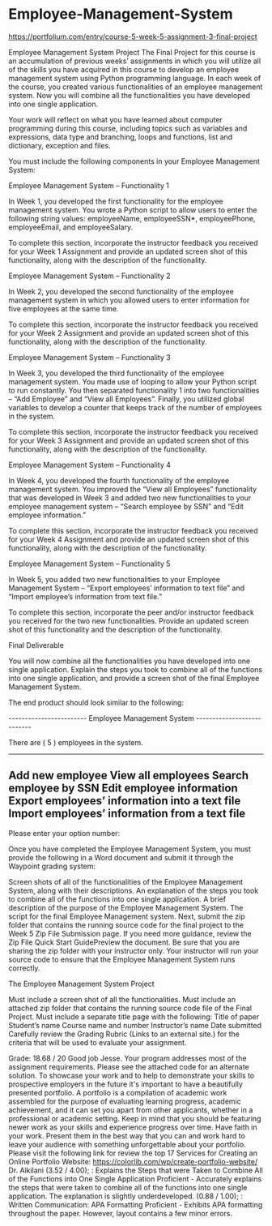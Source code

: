 # Employee-Management-System
https://portfolium.com/entry/course-5-week-5-assignment-3-final-project

Employee Management System Project
The Final Project for this course is an accumulation of previous weeks’ assignments in which you will utilize all of the skills you have acquired in this course to develop an employee management system using Python programming language. In each week of the course, you created various functionalities of an employee management system. Now you will combine all the functionalities you have developed into one single application.

Your work will reflect on what you have learned about computer programming during this course, including topics such as variables and expressions, data type and branching, loops and functions, list and dictionary, exception and files.

You must include the following components in your Employee Management System:

Employee Management System – Functionality 1

In Week 1, you developed the first functionality for the employee management system. You wrote a Python script to allow users to enter the following string values: employeeName, employeeSSN*, employeePhone, employeeEmail, and employeeSalary.

To complete this section, incorporate the instructor feedback you received for your Week 1 Assignment and provide an updated screen shot of this functionality, along with the description of the functionality.

Employee Management System – Functionality 2

In Week 2, you developed the second functionality of the employee management system in which you allowed users to enter information for five employees at the same time.

To complete this section, incorporate the instructor feedback you received for your Week 2 Assignment and provide an updated screen shot of this functionality, along with the description of the functionality.

Employee Management System – Functionality 3

In Week 3, you developed the third functionality of the employee management system. You made use of looping to allow your Python script to run constantly. You then separated functionality 1 into two functionalities – “Add Employee” and “View all Employees”. Finally, you utilized global variables to develop a counter that keeps track of the number of employees in the system.

To complete this section, incorporate the instructor feedback you received for your Week 3 Assignment and provide an updated screen shot of this functionality, along with the description of the functionality.

Employee Management System – Functionality 4

In Week 4, you developed the fourth functionality of the employee management system. You improved the “View all Employees” functionality that was developed in Week 3 and added two new functionalities to your employee management system – “Search employee by SSN” and “Edit employee information.”

To complete this section, incorporate the instructor feedback you received for your Week 4 Assignment and provide an updated screen shot of this functionality, along with the description of the functionality.

Employee Management System – Functionality 5

In Week 5, you added two new functionalities to your Employee Management System – “Export employees’ information to text file” and “Import employee’s information from text file.”

To complete this section, incorporate the peer and/or instructor feedback you received for the two new functionalities. Provide an updated screen shot of this functionality and the description of the functionality.

Final Deliverable

You will now combine all the functionalities you have developed into one single application. Explain the steps you took to combine all of the functions into one single application, and provide a screen shot of the final Employee Management System.

The end product should look similar to the following:

------------------------ Employee Management System ---------------------------

There are ( 5 ) employees in the system.

-------------------------------------------------------------------------------------------

Add new employee
View all employees
Search employee by SSN
Edit employee information
Export employees’ information into a text file
Import employees’ information from a text file
-------------------------------------------------------------------------------------------

Please enter your option number:

Once you have completed the Employee Management System, you must provide the following in a Word document and submit it through the Waypoint grading system:

Screen shots of all of the functionalities of the Employee Management System, along with their descriptions.
An explanation of the steps you took to combine all of the functions into one single application.
A brief description of the purpose of the Employee Management System.
The script for the final Employee Management system.
Next, submit the zip folder that contains the running source code for the final project to the Week 5 Zip File Submission page. If you need more guidance, review the Zip File Quick Start GuidePreview the document. Be sure that you are sharing the zip folder with your instructor only. Your instructor will run your source code to ensure that the Employee Management System runs correctly.

The Employee Management System Project

Must include a screen shot of all the functionalities.
Must include an attached zip folder that contains the running source code file of the Final Project.
Must include a separate title page with the following:
Title of paper
Student’s name
Course name and number
Instructor’s name
Date submitted
Carefully review the Grading Rubric (Links to an external site.) for the criteria that will be used to evaluate your assignment.


Grade: 18.68 / 20
Good job Jesse. Your program addresses most of the assignment requirements. Please see the attached code for an alternate solution. To showcase your work and to help to demonstrate your skills to prospective employers in the future it's important to have a beautifully presented portfolio. A portfolio is a compilation of academic work assembled for the purpose of evaluating learning progress, academic achievement, and it can set you apart from other applicants, whether in a professional or academic setting. Keep in mind that you should be featuring newer work as your skills and experience progress over time. Have faith in your work. Present them in the best way that you can and work hard to leave your audience with something unforgettable about your portfolio. Please visit the following link for review the top 17 Services for Creating an Online Portfolio Website: https://colorlib.com/wp/create-portfolio-website/ Dr. Alkilani
(3.52 / 4.00); : Explains the Steps that were Taken to Combine All of the Functions into One Single Application
Proficient - Accurately explains the steps that were taken to combine all of the functions into one single application. The explanation is slightly underdeveloped.
(0.88 / 1.00); : Written Communication: APA Formatting
Proficient - Exhibits APA formatting throughout the paper. However, layout contains a few minor errors. 
